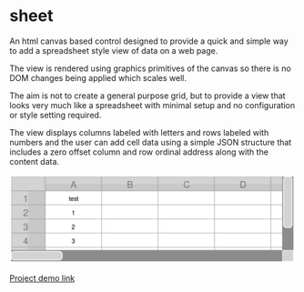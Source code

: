 # sheet
An html canvas based control designed to provide a quick and simple way to add a spreadsheet style view of data on a web page.

The view is rendered using graphics primitives of the canvas so there is no DOM changes being applied which scales well.

The aim is not to create a general purpose grid, but to provide a view that looks very much like a spreadsheet with minimal setup and no configuration or style setting required.

The view displays columns labeled with letters and rows labeled with numbers and the user can add cell data using a simple JSON structure that includes a zero offset column and row ordinal address along with the content data.

![image](Screenshot.png?raw=true)

[Project demo link](https://ajz01.github.io/sheet/html/index.html)
